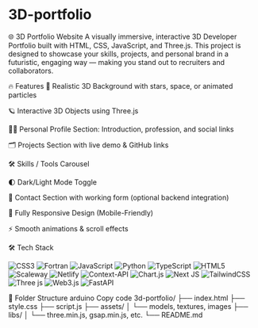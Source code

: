 # 3D-portfolio
🌐 3D Portfolio Website
A visually immersive, interactive 3D Developer Portfolio built with HTML, CSS, JavaScript, and Three.js. This project is designed to showcase your skills, projects, and personal brand in a futuristic, engaging way — making you stand out to recruiters and collaborators.

🔥 Features
🌌 Realistic 3D Background with stars, space, or animated particles

🪐 Interactive 3D Objects using Three.js

🧑‍💻 Personal Profile Section: Introduction, profession, and social links

🗂️ Projects Section with live demo & GitHub links

🛠️ Skills / Tools Carousel

🌓 Dark/Light Mode Toggle

🎯 Contact Section with working form (optional backend integration)

📱 Fully Responsive Design (Mobile-Friendly)

⚡ Smooth animations & scroll effects



🛠️ Tech Stack

![CSS3](https://img.shields.io/badge/css3-%231572B6.svg?style=for-the-badge&logo=css3&logoColor=white) ![Fortran](https://img.shields.io/badge/Fortran-%23734F96.svg?style=for-the-badge&logo=fortran&logoColor=white) ![JavaScript](https://img.shields.io/badge/javascript-%23323330.svg?style=for-the-badge&logo=javascript&logoColor=%23F7DF1E) ![Python](https://img.shields.io/badge/python-3670A0?style=for-the-badge&logo=python&logoColor=ffdd54) ![TypeScript](https://img.shields.io/badge/typescript-%23007ACC.svg?style=for-the-badge&logo=typescript&logoColor=white) ![HTML5](https://img.shields.io/badge/html5-%23E34F26.svg?style=for-the-badge&logo=html5&logoColor=white) ![Scaleway](https://img.shields.io/badge/SCALEWAY-%234f0599.svg?style=for-the-badge&logo=scaleway&logoColor=white) ![Netlify](https://img.shields.io/badge/netlify-%23000000.svg?style=for-the-badge&logo=netlify&logoColor=#00C7B7) 
![Context-API](https://img.shields.io/badge/Context--Api-000000?style=for-the-badge&logo=react) ![Chart.js](https://img.shields.io/badge/chart.js-F5788D.svg?style=for-the-badge&logo=chart.js&logoColor=white) ![Next JS](https://img.shields.io/badge/Next-black?style=for-the-badge&logo=next.js&logoColor=white) ![TailwindCSS](https://img.shields.io/badge/tailwindcss-%2338B2AC.svg?style=for-the-badge&logo=tailwind-css&logoColor=white) ![Three js](https://img.shields.io/badge/threejs-black?style=for-the-badge&logo=three.js&logoColor=white) ![Web3.js](https://img.shields.io/badge/web3.js-F16822?style=for-the-badge&logo=web3.js&logoColor=white) ![FastAPI](https://img.shields.io/badge/FastAPI-005571?style=for-the-badge&logo=fastapi)

📂 Folder Structure
arduino
Copy code
3d-portfolio/
├── index.html
├── style.css
├── script.js
├── assets/
│   └── models, textures, images
├── libs/
│   └── three.min.js, gsap.min.js, etc.
└── README.md


